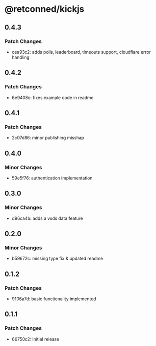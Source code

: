 # @retconned/kickjs

## 0.4.3

### Patch Changes

- cea93c2: adds polls, leaderboard, timeouts support, cloudflare error handling

## 0.4.2

### Patch Changes

- 6e9408c: fixes example code in readme

## 0.4.1

### Patch Changes

- 2c07d86: minor publishing misshap

## 0.4.0

### Minor Changes

- 59e5f76: authentication implementation

## 0.3.0

### Minor Changes

- d96ca4b: adds a vods data feature

## 0.2.0

### Minor Changes

- b59672c: missing type fix & updated readme

## 0.1.2

### Patch Changes

- 9106a7d: basic functionality implemented

## 0.1.1

### Patch Changes

- 66750c2: Initial release
